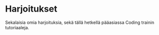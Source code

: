 # Harjoitukset
Sekalaisia omia harjoituksia, sekä tällä hetkellä pääasiassa Coding trainin tutoriaaleja.
